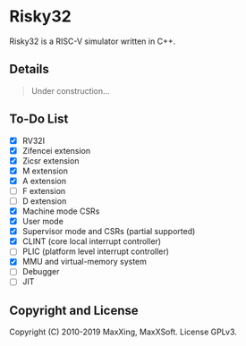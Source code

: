 # Risky32

Risky32 is a RISC-V simulator written in C++.

## Details

> Under construction...

## To-Do List

- [x] RV32I
- [x] Zifencei extension
- [x] Zicsr extension
- [x] M extension
- [x] A extension
- [ ] F extension
- [ ] D extension
- [x] Machine mode CSRs
- [x] User mode
- [x] Supervisor mode and CSRs (partial supported)
- [x] CLINT (core local interrupt controller)
- [ ] PLIC (platform level interrupt controller)
- [x] MMU and virtual-memory system
- [ ] Debugger
- [ ] JIT

## Copyright and License

Copyright (C) 2010-2019 MaxXing, MaxXSoft. License GPLv3.
